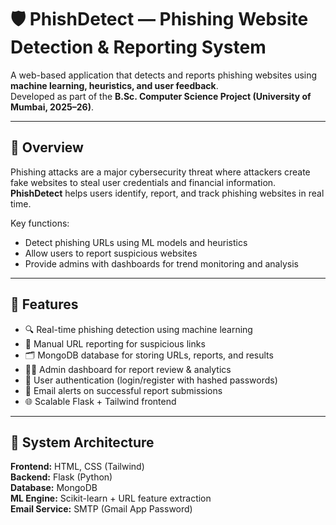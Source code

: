 # 🛡️ PhishDetect — Phishing Website Detection & Reporting System

A web-based application that detects and reports phishing websites using **machine learning, heuristics, and user feedback**.  
Developed as part of the **B.Sc. Computer Science Project (University of Mumbai, 2025–26)**.

---

## 🚀 Overview

Phishing attacks are a major cybersecurity threat where attackers create fake websites to steal user credentials and financial information.  
**PhishDetect** helps users identify, report, and track phishing websites in real time.

Key functions:
- Detect phishing URLs using ML models and heuristics  
- Allow users to report suspicious websites  
- Provide admins with dashboards for trend monitoring and analysis  

---

## 🧠 Features

- 🔍 Real-time phishing detection using machine learning  
- 🧾 Manual URL reporting for suspicious links  
- 🗂️ MongoDB database for storing URLs, reports, and results  
- 🧑‍💻 Admin dashboard for report review & analytics  
- 🔐 User authentication (login/register with hashed passwords)  
- 📧 Email alerts on successful report submissions  
- 🌐 Scalable Flask + Tailwind frontend  

---

## 🧩 System Architecture

**Frontend:** HTML, CSS (Tailwind)  
**Backend:** Flask (Python)  
**Database:** MongoDB  
**ML Engine:** Scikit-learn + URL feature extraction  
**Email Service:** SMTP (Gmail App Password)


